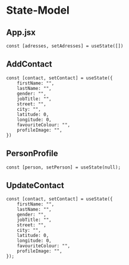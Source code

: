 # State-Model

## App.jsx

    const [adresses, setAdresses] = useState([])

## AddContact

    const [contact, setContact] = useState({
        firstName: "",
        lastName: "",
        gender: "",
        jobTitle: "",
        street: "",
        city: "",
        latitude: 0,
        longitude: 0,
        favouriteColour: "",
        profileImage: "",
    })

## PersonProfile

    const [person, setPerson] = useState(null);

## UpdateContact

    const [contact, setContact] = useState({
        firstName: "",
        lastName: "",
        gender: "",
        jobTitle: "",
        street: "",
        city: "",
        latitude: 0,
        longitude: 0,
        favouriteColour: "",
        profileImage: "",
    });
